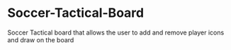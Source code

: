 # Soccer-Tactical-Board
Soccer Tactical board that allows the user to add and remove player icons and draw on the board

